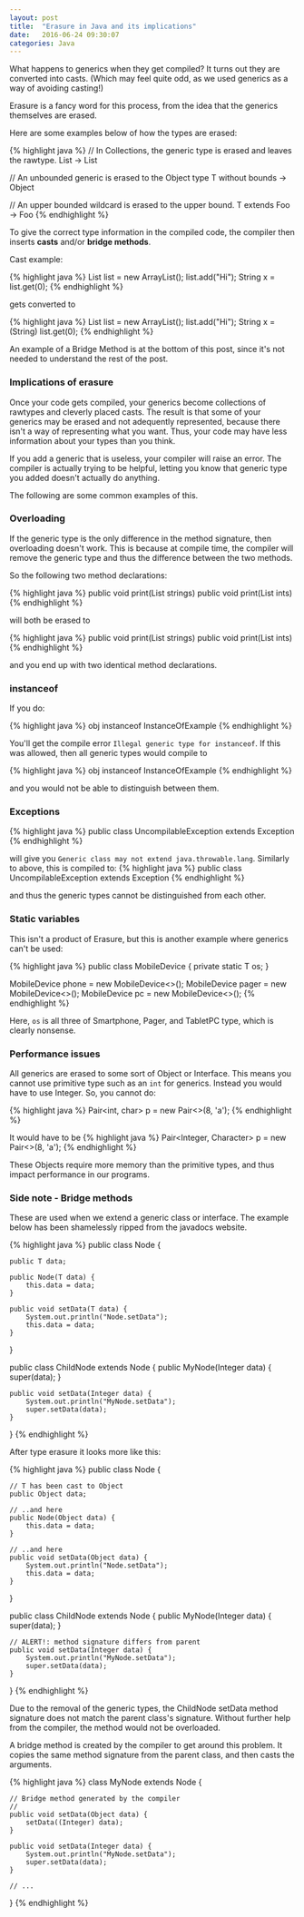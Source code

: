 ```yaml
---
layout: post
title:  "Erasure in Java and its implications"
date:   2016-06-24 09:30:07
categories: Java
---
```


What happens to generics when they get compiled? It turns out they are converted into casts. (Which may feel quite odd, as we used generics as a way of avoiding casting!)

Erasure is a fancy word for this process, from the idea that the generics themselves are erased.

Here are some examples below of how the types are erased:

{% highlight java %}
// In Collections, the generic type is erased and leaves the rawtype.
List<String> -> List

// An unbounded generic is erased to the Object type
T without bounds -> Object

// An upper bounded wildcard is erased to the upper bound.
T extends Foo -> Foo
{% endhighlight %}

To give the correct type information in the compiled code, the compiler then inserts **casts** and/or **bridge methods**.

Cast example:

{% highlight java %}
List<String> list = new ArrayList<String>();
list.add("Hi");
String x = list.get(0);
{% endhighlight %}

gets converted to

{% highlight java %}
List list = new ArrayList();
list.add("Hi");
String x = (String) list.get(0);
{% endhighlight %}

An example of a Bridge Method is at the bottom of this post, since it's not needed to understand the rest of the post.

### Implications of erasure

Once your code gets compiled, your generics become collections of rawtypes and cleverly placed casts. The result is that some of your generics may be erased and not adequently represented, because there isn't a way of representing what you want. Thus, your code may have less information about your types than you think. 

If you add a generic that is useless, your compiler will raise an error. The compiler is actually trying to be helpful, letting you know that generic type you added doesn't actually do anything.

The following are some common examples of this.

### Overloading

If the generic type is the only difference in the method signature, then overloading doesn't work. This is because at compile time, the compiler will remove the generic type and thus the difference between the two methods.

So the following two method declarations:

{% highlight java %}
public void print(List<String> strings)
public void print(List<int> ints)
{% endhighlight %}

will both be erased to

{% highlight java %}
public void print(List strings)
public void print(List ints)
{% endhighlight %}

and you end up with two identical method declarations.

### instanceof
If you do:

{% highlight java %}
obj instanceof InstanceOfExample<String>
{% endhighlight %}

You'll get the compile error `Illegal generic type for instanceof`. If this was allowed, then all generic types would compile to

{% highlight java %}
obj instanceof InstanceOfExample
{% endhighlight %}

and you would not be able to distinguish between them.

### Exceptions
{% highlight java %}
public class UncompilableException<T> extends Exception
{% endhighlight %}

will give you `Generic class may not extend java.throwable.lang`. Similarly to above, this is compiled to:
{% highlight java %}
public class UncompilableException extends Exception
{% endhighlight %}

and thus the generic types cannot be distinguished from each other.

### Static variables

This isn't a product of Erasure, but this is another example where generics can't be used:

{% highlight java %}
public class MobileDevice<T> {
    private static T os;
}

MobileDevice<Smartphone> phone = new MobileDevice<>();
MobileDevice<Pager> pager = new MobileDevice<>();
MobileDevice<TabletPC> pc = new MobileDevice<>();
{% endhighlight %}

Here, `os` is all three of Smartphone, Pager, and TabletPC type, which is clearly nonsense.

### Performance issues
All generics are erased to some sort of Object or Interface. This means you cannot use primitive type such as an `int` for generics. Instead you would have to use Integer. So, you cannot do:

{% highlight java %}
Pair<int, char> p = new Pair<>(8, 'a');
{% endhighlight %}

It would have to be
{% highlight java %}
Pair<Integer, Character> p = new Pair<>(8, 'a');
{% endhighlight %}

These Objects require more memory than the primitive types, and thus impact performance in our programs.

### Side note - Bridge methods
These are used when we extend a generic class or interface. The example below has been shamelessly ripped from the javadocs website.

{% highlight java %}
public class Node<T> {

    public T data;

    public Node(T data) {
        this.data = data;
    }

    public void setData(T data) {
        System.out.println("Node.setData");
        this.data = data;
    }
}

public class ChildNode extends Node<Integer> {
    public MyNode(Integer data) {
        super(data);
    }

    public void setData(Integer data) {
        System.out.println("MyNode.setData");
        super.setData(data);
    }
}
{% endhighlight %}

After type erasure it looks more like this:

{% highlight java %}
public class Node {

    // T has been cast to Object
    public Object data;

    // ..and here
    public Node(Object data) {
        this.data = data;
    }

    // ..and here
    public void setData(Object data) {
        System.out.println("Node.setData");
        this.data = data;
    }
}

public class ChildNode extends Node {
    public MyNode(Integer data) {
        super(data);
    }

    // ALERT!: method signature differs from parent
    public void setData(Integer data) {
        System.out.println("MyNode.setData");
        super.setData(data);
    }
}
{% endhighlight %}

Due to the removal of the generic types, the ChildNode setData method signature does not match the parent class's signature. Without further help from the compiler, the method would not be overloaded.

A bridge method is created by the compiler to get around this problem. It copies the same method signature from the parent class, and then casts the arguments.

{% highlight java %}
class MyNode extends Node {

    // Bridge method generated by the compiler
    //
    public void setData(Object data) {
        setData((Integer) data);
    }

    public void setData(Integer data) {
        System.out.println("MyNode.setData");
        super.setData(data);
    }

    // ...
}
{% endhighlight %}
